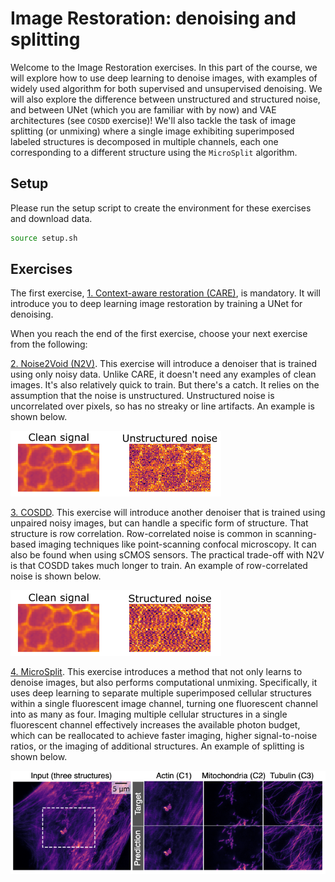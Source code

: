 # Image Restoration: denoising and splitting


Welcome to the Image Restoration exercises. In this part of the course, we will explore
how to use deep learning to denoise images, with examples of widely used algorithm for
both supervised and unsupervised denoising. We will also explore the difference
between unstructured and structured noise, and between UNet (which you are familiar with
by now) and VAE architectures (see `COSDD` exercise)!
We'll also tackle the task of image splitting (or unmixing) where a single image exhibiting superimposed labeled structures is decomposed in multiple channels, each one corresponding to a different structure using the `MicroSplit` algorithm.


## Setup

Please run the setup script to create the environment for these exercises and download data.

``` bash
source setup.sh
```

## Exercises
The first exercise, [1. Context-aware restoration (CARE)](01_CARE/exercise.ipynb), is mandatory. It will introduce you to deep learning image restoration by training a UNet for denoising.

When you reach the end of the first exercise, choose your next exercise from the following:

[2. Noise2Void (N2V)](02_Noise2Void/exercise.ipynb).
This exercise will introduce a denoiser that is trained using only noisy data.
Unlike CARE, it doesn't need any examples of clean images.
It's also relatively quick to train.
But there's a catch.
It relies on the assumption that the noise is unstructured.
Unstructured noise is uncorrelated over pixels, so has no streaky or line artifacts.
An example is shown below.

<img src="./02_Noise2Void/imgs/unstructured noise.png">

[3. COSDD](03_COSDD/exercise.ipynb). 
This exercise will introduce another denoiser that is trained using unpaired noisy images, but can handle a specific form of structure.
That structure is row correlation.
Row-correlated noise is common in scanning-based imaging techniques like point-scanning confocal microscopy.
It can also be found when using sCMOS sensors.
The practical trade-off with N2V is that COSDD takes much longer to train.
An example of row-correlated noise is shown below.

<img src="./03_COSDD/resources/structured noise.png">

[4. MicroSplit](04_MicroSplit/exercise.ipynb).
This exercise introduces a method that not only learns to denoise images, but also performs computational unmixing.
Specifically, it uses deep learning to separate multiple superimposed cellular structures within a single fluorescent image channel, turning one fluorescent channel into as many as four.
Imaging multiple cellular structures in a single fluorescent channel effectively increases the available photon budget, which can be reallocated to achieve faster imaging, higher signal-to-noise ratios, or the imaging of additional structures. 
An example of splitting is shown below.

<img src="./04_MicroSplit/imgs/Fig1_b.png">

